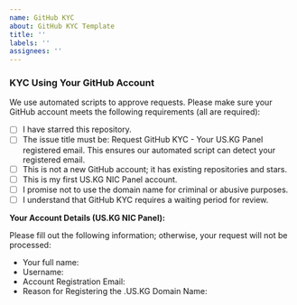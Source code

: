 ```yaml
---
name: GitHub KYC
about: GitHub KYC Template
title: ''
labels: ''
assignees: ''
---
```


### KYC Using Your GitHub Account

We use automated scripts to approve requests. Please make sure your GitHub account meets the following requirements (all are required):

- [ ] I have starred this repository.
- [ ] The issue title must be: Request GitHub KYC - Your US.KG Panel registered email. This ensures our automated script can detect your registered email.
- [ ] This is not a new GitHub account; it has existing repositories and stars.
- [ ] This is my first US.KG NIC Panel account.
- [ ] I promise not to use the domain name for criminal or abusive purposes.
- [ ] I understand that GitHub KYC requires a waiting period for review.

**Your Account Details (US.KG NIC Panel):**

Please fill out the following information; otherwise, your request will not be processed:
- Your full name: 
- Username: 
- Account Registration Email: 
- Reason for Registering the .US.KG Domain Name:

